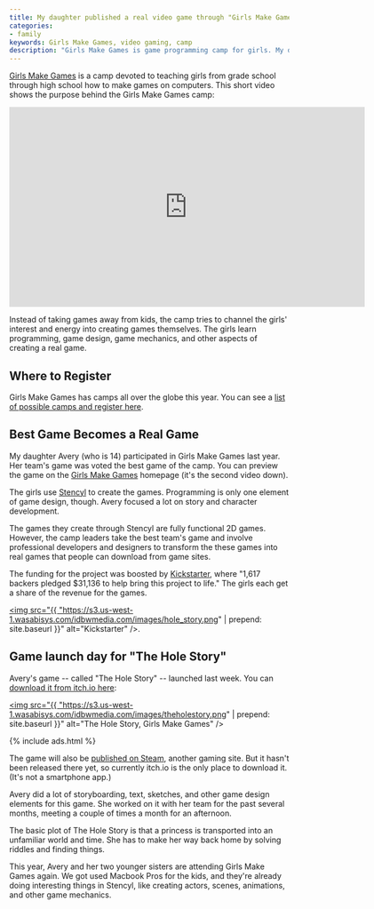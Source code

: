 ```yaml
---
title: My daughter published a real video game through "Girls Make Games" camp
categories:
- family
keywords: Girls Make Games, video gaming, camp
description: "Girls Make Games is game programming camp for girls. My daughter participated in it last year, and the game she and her team made is now available to download."
---
```


[Girls Make Games](http://girlsmakegames.com/) is a camp devoted to teaching girls from grade school through high school how to make games on computers. This short video shows the purpose behind the Girls Make Games camp:

<iframe width="640" height="360" src="https://www.youtube.com/embed/GzhuiHWS6Nk" frameborder="0" allowfullscreen></iframe>

Instead of taking games away from kids, the camp tries to channel the girls' interest and energy into creating games themselves. The girls learn programming, game design, game mechanics, and other aspects of creating a real game.

## Where to Register

Girls Make Games has camps all over the globe this year. You can see a [list of possible camps and register here](http://girlsmakegames.com/registration.html).

## Best Game Becomes a Real Game

My daughter Avery (who is 14) participated in Girls Make Games last year. Her team's game was voted the best game of the camp. You can preview the game on the [Girls Make Games](http://girlsmakegames.com/) homepage (it's the second video down).

The girls use [Stencyl](http://stencyl.com) to create the games. Programming is only one element of game design, though. Avery focused a lot on story and character development.

The games they create through Stencyl are fully functional 2D games. However, the camp leaders take the best team's game and involve professional developers and designers to transform the these games into real games that people can download from game sites.

The funding for the project was boosted by [Kickstarter](https://www.kickstarter.com/projects/2020158234/girls-make-games-grand-prize-winner), where "1,617 backers pledged $31,136 to help bring this project to life." The girls each get a share of the revenue for the games.

<a href="https://www.kickstarter.com/projects/2020158234/girls-make-games-grand-prize-winner"><img src="{{ "https://s3.us-west-1.wasabisys.com/idbwmedia.com/images/hole_story.png" | prepend: site.baseurl }}" alt="Kickstarter" /></a>.

## Game launch day for "The Hole Story"
Avery's game -- called "The Hole Story" -- launched last week. You can <a href="http://girlsmakegames.itch.io/the-hole-story">download it from itch.io here</a>:

<a href="http://girlsmakegames.itch.io/the-hole-story"><img src="{{ "https://s3.us-west-1.wasabisys.com/idbwmedia.com/images/theholestory.png" | prepend: site.baseurl }}" alt="The Hole Story, Girls Make Games" /></a>

{% include ads.html %}

The game will also be [published on Steam](https://steamcommunity.com/sharedfiles/filedetails/?id=293243296), another gaming site. But it hasn't been released there yet, so currently itch.io is the only place to download it. (It's not a smartphone app.)

Avery did a lot of storyboarding, text, sketches, and other game design elements for this game. She worked on it with her team for the past several months, meeting a couple of times a month for an afternoon.

The basic plot of The Hole Story is that a princess is transported into an unfamiliar world and time. She has to make her way back home by solving riddles and finding things.

This year, Avery and her two younger sisters are attending Girls Make Games again. We got used Macbook Pros for the kids, and they're already doing interesting things in Stencyl, like creating actors, scenes, animations, and other game mechanics.
